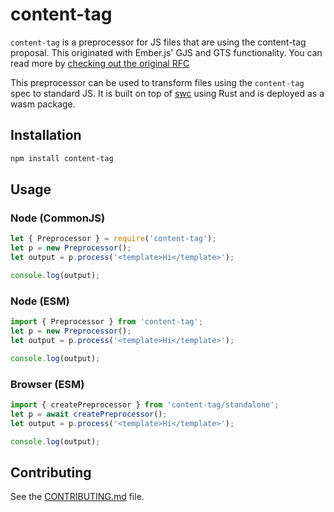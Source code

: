 # content-tag

`content-tag` is a preprocessor for JS files that are using the content-tag proposal. This originated with Ember.js' GJS and GTS functionality. You can read more by [checking out the original RFC](https://rfcs.emberjs.com/id/0931-template-compiler-api/)

This preprocessor can be used to transform files using the `content-tag` spec to standard JS. It is built on top of [swc](https://swc.rs/) using Rust and is deployed as a wasm package.

## Installation

```sh
npm install content-tag
```

## Usage

### Node (CommonJS)

```js
let { Preprocessor } = require('content-tag');
let p = new Preprocessor();
let output = p.process('<template>Hi</template>');

console.log(output);
```

### Node (ESM)

```js
import { Preprocessor } from 'content-tag';
let p = new Preprocessor();
let output = p.process('<template>Hi</template>');

console.log(output);
```

### Browser (ESM)

```js
import { createPreprocessor } from 'content-tag/standalone';
let p = await createPreprocessor();
let output = p.process('<template>Hi</template>');

console.log(output);
```

## Contributing

See the [CONTRIBUTING.md](./CONTRIBUTING.md) file.

